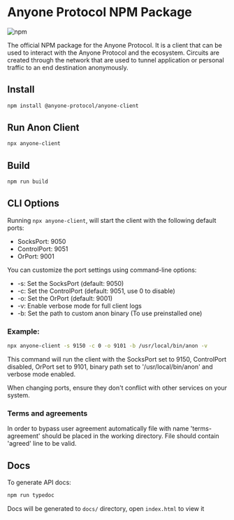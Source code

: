 # Anyone Protocol NPM Package

![npm](https://img.shields.io/npm/v/@anyone-protocol/anyone-client.svg)

The official NPM package for the Anyone Protocol. It is a client that can be used to interact with the Anyone Protocol and the ecosystem. Circuits are created through the network that are used to tunnel application or personal traffic to an end destination anonymously.

## Install

```sh
npm install @anyone-protocol/anyone-client
```

## Run Anon Client

```sh
npx anyone-client
```

## Build

```sh
npm run build
```
## CLI Options

Running `npx anyone-client`, will start the client with the following default ports:

- SocksPort: 9050
- ControlPort: 9051
- OrPort: 9001

You can customize the port settings using command-line options:

- -s: Set the SocksPort (default: 9050)
- -c: Set the ControlPort (default: 9051, use 0 to disable)
- -o: Set the OrPort (default: 9001)
- -v: Enable verbose mode for full client logs
- -b: Set the path to custom anon binary (To use preinstalled one)

### Example:

```sh
npx anyone-client -s 9150 -c 0 -o 9101 -b /usr/local/bin/anon -v 
```

This command will run the client with the SocksPort set to 9150, ControlPort disabled, OrPort set to 9101, binary path set to '/usr/local/bin/anon' and verbose mode enabled.

When changing ports, ensure they don't conflict with other services on your system.

### Terms and agreements

In order to bypass user agreement automatically file with name 'terms-agreement' should be placed in the working directory. File should contain 'agreed' line to be valid.

## Docs

To generate API docs:

```sh
npm run typedoc
```

Docs will be generated to `docs/` directory, open `index.html` to view it